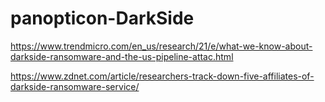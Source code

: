 # panopticon-DarkSide

https://www.trendmicro.com/en_us/research/21/e/what-we-know-about-darkside-ransomware-and-the-us-pipeline-attac.html

https://www.zdnet.com/article/researchers-track-down-five-affiliates-of-darkside-ransomware-service/
